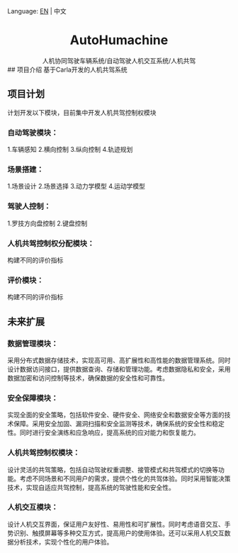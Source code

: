Language: [EN](./README.md) | 中文
<h1 align="center">AutoHumachine</h1>
<div align="center">
人机协同驾驶车辆系统/自动驾驶人机交互系统/人机共驾
</div>
## 项目介绍
基于Carla开发的人机共驾系统

## 项目计划
计划开发以下模块，目前集中开发人机共驾控制权模块

### 自动驾驶模块：
1.车辆感知
2.横向控制
3.纵向控制
4.轨迹规划

### 场景搭建：
1.场景设计
2.场景选择
3.动力学模型
4.运动学模型

### 驾驶人控制：
1.罗技方向盘控制
2.键盘控制

### 人机共驾控制权分配模块：
构建不同的评价指标

### 评价模块：
构建不同的评价指标


## 未来扩展

### 数据管理模块：
采用分布式数据存储技术，实现高可用、高扩展性和高性能的数据管理系统。同时设计数据访问接口，提供数据查询、存储和管理功能。考虑数据隐私和安全，采用数据加密和访问控制等技术，确保数据的安全性和可靠性。

### 安全保障模块：
实现全面的安全策略，包括软件安全、硬件安全、网络安全和数据安全等方面的技术保障。采用安全加固、漏洞扫描和安全监测等技术，确保系统的安全性和稳定性。同时进行安全演练和应急响应，提高系统的应对能力和恢复能力。

### 人机共驾控制权模块：
设计灵活的共驾策略，包括自动驾驶权重调整、接管模式和共驾模式的切换等功能。考虑不同场景和不同用户的需求，提供个性化的共驾体验。同时采用智能决策技术，实现自适应共驾控制，提高系统的驾驶性能和安全性。

### 人机交互模块：
设计人机交互界面，保证用户友好性、易用性和可扩展性。同时考虑语音交互、手势识别、触摸屏幕等多种交互方式，提高用户的使用体验。还可以采用人机交互数据分析技术，实现个性化的用户体验。
